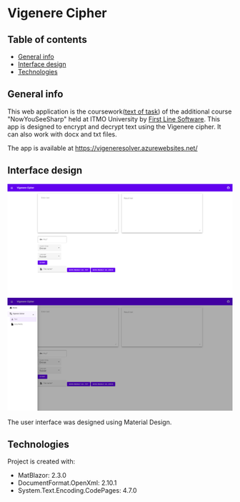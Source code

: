 ﻿# Vigenere Cipher
## Table of contents
* [General info](#general-info)
* [Interface design](#interface-design)
* [Technologies](#technologies)

## General info
This web application is the coursework([text of task](./task/Курсовой%20проект%20v5.pdf)) of the additional course "NowYouSeeSharp" held at ITMO University by [First Line Software](https://firstlinesoftware.ru/). This app is designed to encrypt and decrypt text using the Vigenere cipher. It can also work with docx and txt files.

The app is available at https://vigeneresolver.azurewebsites.net/

## Interface design
![User Interface](./images/translate.png)
![User Interface](./images/navmenu.png)

The user interface was designed using Material Design.

## Technologies
Project is created with:
* MatBlazor: 2.3.0
* DocumentFormat.OpenXml: 2.10.1
* System.Text.Encoding.CodePages: 4.7.0
